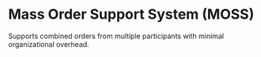 Mass Order Support System (MOSS)
================================

Supports combined orders from multiple participants with
minimal organizational overhead.
